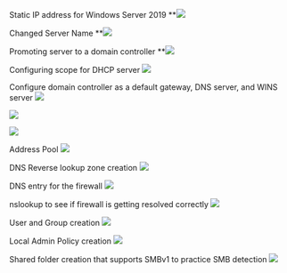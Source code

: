 Static IP address for Windows Server 2019
**![](https://lh7-us.googleusercontent.com/U5z4XIVQ5MDOII78gPuTyuQcoJsiBdxhXvvfSECaDCjwFKLR5b5tr5QaRgvAnt76G2MiERrFP46bzxhd21xrjGKYW1gX5O-x9biWfAq5ZwZg0yY4Db8ULm-yBmFL7ExzoasFlO5x1JtrmcxJLqUeI2w)

Changed Server Name
**![](https://lh7-us.googleusercontent.com/4DcMtE7raEdtBMixAad7JpUjWfrIymRxSpm6cusNEwP4-KZqYpW_f04olg6CBWJhagV_EvdYJ4tMi9M015LMsoyid5i6na3_SpWW55doaMp25erH_bdqQgTn82DUqUVpcpwY_QWMw_Mi72GwuNGGgWs)

Promoting server to a domain controller
**![](https://lh7-us.googleusercontent.com/jz9rNe80watPNV4qa-9VzusiAuAhUH_ANyaK_wEnW6hfaOzOSdXpV_tlPOl6xaGv7RIxSGZ1S2kgzyZVQZ57jDRdbvoYJePyeE9HraY0IZBd1_feQcVnq5Bp-zEZkO9KwxgXH5HYdgUpzpYP0LOKkig)

Configuring scope for DHCP server
**![](https://lh7-us.googleusercontent.com/PNMkrMfqQdCXgNYMbw5yPYYWXz2LsOa6TFq9RGMDeBQjAOjwOUyJRLaUqZRyyXXNMf-p_9x1c0JXdiZIJW5mb2dPmWLGmSfWbZvcM51UGr4HBzHQlB64nPtc0bV-rM0l9i2oKvMyux5fROd3_JpFBkA)**

Configure domain controller as a default gateway, DNS server, and WINS server
**![](https://lh7-us.googleusercontent.com/wKypnwbwCMdXholNJ0EWAkGwrdKrUQnW2Fwd5FIsKGOarhpW2aLPG-K0-76aGcSIdcnolnmFS3Tg-lxcYeRi7xgBB2ECh9l-_F5WTuLpjX0FMg90ifuf5KyuohKYdoorKb_jWV_m6FstIWkXdVGlTyM)**

**![](https://lh7-us.googleusercontent.com/PJyWl67lf-7aa-UqJdB4cbjxv7fFYXLeypP9YxV2QHUhUaKRlEjUWXobEyqZIiW8jGejng-QwPjsF-ZepXtz1NCHLKXb4LcGvxpmBcM6pc3oadFcwxXY2Vv14L9g-lpRdiUTULcHfI-kbyoQ9tPMTCg)**

**![](https://lh7-us.googleusercontent.com/siFoSLi0FR1Wx1G_7WY9Uk-knrAGqJAuGGbBHyINIZp8jf3o5VPeN8HHeJsijGKciv0rhAYJq-yReWvRk_Z5vsww7bw3yU71h09Mn99FbMvllOQxIqXIlp4b2AHtECsgPzRsigGeRfBCzwZtekaybOw)**

Address Pool
**![](https://lh7-us.googleusercontent.com/zU41uVSU2kCg1XkP4Rr223TtQeiFIwkolMjkPGXMu5MO65YfqWZjQGv-4Y4TbGNIjqWyq4DYI5QgT3FiTRfYclw7T2lJb28k85GKfDkf9Ggr02Ikn6O1xqAW0dFDw0hLmTEn1pDIKEMB6wObrBoRNOg)**

DNS Reverse lookup zone creation
**![](https://lh7-us.googleusercontent.com/dC34WWyfLSReqjh9R_Q0zJ3ewpk7kTBJOPMdtf5JjgJLiJIAFjA6Q84XWtSihB8zynAw2mSZMTUligppaB5vCNyk2iYxSD08F4_mau8PIEmXk49NmgQdlXAYVT3ECc1_jxhiTJby4WvpGt0t__NQoAg)**

DNS entry for the firewall
**![](https://lh7-us.googleusercontent.com/edUrdk6jJFHo_DSGLDQi4ZFwNRN9ckznwkpXjtZbViWU863KvZiuqpmC7n-5OPHV3KAZG8Gy6t2GXJWep4CL7oxee-tPMxK4336oTxAESdqSyGsBwZez6GNYmSCj-1Doz7LvMFZcoxW7nqtF17bU62U)**

nslookup to see if firewall is getting resolved correctly
**![](https://lh7-us.googleusercontent.com/49fpY96wgRPKQX_TUkWKPFcwEMzXGa1r0lEAlEWwpw_FKJ6sybAkvhxtjnquwvb8ceifHFata2mifrmF3GdGN9bz7L64xykf4GOeu3LjnEOee0Vc9A-lyrREqtKSdgdbMDWxfwv1Ca6wV9S8iIpq88A)**

User and Group creation
**![](https://lh7-us.googleusercontent.com/cofA4x3ImXqN5Zc9n-nGNgiq0jUVVhaoXuELX-_gUk1GHXWAqMArCzeVOneV9fq9qlo-qMYmnYKhPNIhLi7nGZ9XERF2GYsgghjfMrHzrnmXvcKzOcRbCebXfQ-EtDnHC80vxTyHXFH-sfVHzURh_wE)**

Local Admin Policy creation
**![](https://lh7-us.googleusercontent.com/v8whGUYchm_tvj2AwkYX8AqSmZe0e_PORWzh6ioDnrSWKwEvbLTtVMY2uYUMmpmPT-YRvaXJAhlnmVW73-vWtP04nOr8o_7zX4yj2myXA7AaMoex2RDwfHrimduDHKlj46kimzKbc38Y7CbTPc-jY2k)**

Shared folder creation that supports SMBv1 to practice SMB detection
**![](https://lh7-us.googleusercontent.com/rzSOWYAUBTSBghiHUrTSL64JTvGNYikD7lkvWI-0wFFmwPKoMCH7ZdTV_J5Vug1LKHBZbTN3bPdH8RQKa-_vEpmG8XEnpcwU-sh1hfjXTpTeMPNh0ZCsM93PxGHojrcoDbMmZyEjsphSrJODnAsP_9k)**

